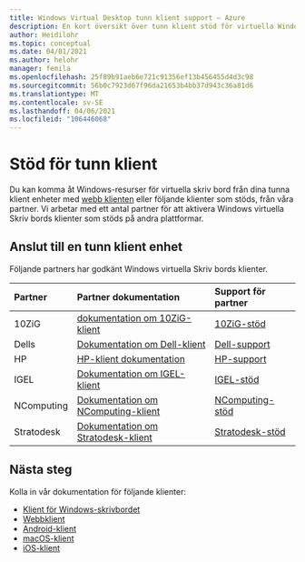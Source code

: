 ```yaml
---
title: Windows Virtual Desktop tunn klient support – Azure
description: En kort översikt över tunn klient stöd för virtuella Windows-datorer.
author: Heidilohr
ms.topic: conceptual
ms.date: 04/01/2021
ms.author: helohr
manager: femila
ms.openlocfilehash: 25f89b91aeb6e721c91356ef13b456455d4d3c98
ms.sourcegitcommit: 56b0c7923d67f96da21653b4bb37d943c36a81d6
ms.translationtype: MT
ms.contentlocale: sv-SE
ms.lasthandoff: 04/06/2021
ms.locfileid: "106446068"
---
```

# <a name="thin-client-support"></a>Stöd för tunn klient

Du kan komma åt Windows-resurser för virtuella skriv bord från dina tunna klient enheter med [webb klienten](connect-web.md) eller följande klienter som stöds, från våra partner. Vi arbetar med ett antal partner för att aktivera Windows virtuella Skriv bords klienter som stöds på andra plattformar.

## <a name="connect-with-your-thin-client-device"></a>Anslut till en tunn klient enhet

Följande partners har godkänt Windows virtuella Skriv bords klienter.

|Partner|Partner dokumentation|Support för partner|
|:------|:--------------------|:--------------|
|10ZiG |[dokumentation om 10ZiG-klient](https://www.10zig.com/about/microsoft-windows-virtual-desktop)|[10ZiG-stöd](https://www.10zig.com/resources/support_faq)|
|Dells |[Dokumentation om Dell-klient](https://www.delltechnologies.com/en-us/collaterals/unauth/data-sheets/products/thin-clients/dell-thinos-9-for-microsoft-wvd.pdf)|[Dell-support](https://www.dell.com/support)|
|HP |[HP-klient dokumentation](https://h20195.www2.hp.com/v2/GetDocument.aspx?docname=c07051097)|[HP-support](https://support.hp.com/us-en/products/workstations-thin-clients)|
|IGEL |[Dokumentation om IGEL-klient](https://www.igel.com/igel-solution-family/windows-virtual-desktop/)|[IGEL-stöd](https://www.igel.com/support/)|
|NComputing |[Dokumentation om NComputing-klient](https://www.ncomputing.com/microsoft)|[NComputing-stöd](https://www.ncomputing.com/support/support-options)|
|Stratodesk |[Dokumentation om Stratodesk-klient](https://www.stratodesk.com/kb/Microsoft_Windows_Virtual_Desktop_(WVD))|[Stratodesk-stöd](https://www.stratodesk.com/support/)|

## <a name="next-steps"></a>Nästa steg

Kolla in vår dokumentation för följande klienter:

- [Klient för Windows-skrivbordet](connect-windows-7-10.md)
- [Webbklient](connect-web.md)
- [Android-klient](connect-android.md)
- [macOS-klient](connect-macos.md)
- [iOS-klient](connect-ios.md)
